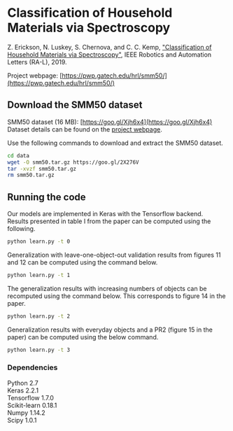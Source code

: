 # Classification of Household Materials via Spectroscopy

Z. Erickson, N. Luskey, S. Chernova, and C. C. Kemp, ["Classification of Household Materials via Spectroscopy"](https://arxiv.org/abs/1805.04051), IEEE Robotics and Automation Letters (RA-L), 2019.

Project webpage: [https://pwp.gatech.edu/hrl/smm50/](https://pwp.gatech.edu/hrl/smm50/)

## Download the SMM50 dataset
SMM50 dataset (16 MB): [https://goo.gl/Xjh6x4](https://goo.gl/Xjh6x4)  
Dataset details can be found on the [project webpage](https://pwp.gatech.edu/hrl/smm50/).

Use the following commands to download and extract the SMM50 dataset.
```bash
cd data
wget -O smm50.tar.gz https://goo.gl/2X276V
tar -xvzf smm50.tar.gz
rm smm50.tar.gz
```

## Running the code
Our models are implemented in Keras with the Tensorflow backend.  
Results presented in table I from the paper can be computed using the following.
```bash
python learn.py -t 0
```
Generalization with leave-one-object-out validation results from figures 11 and 12 can be computed using the command below.
```bash
python learn.py -t 1
```
The generalization results with increasing numbers of objects can be recomputed using the command below. This corresponds to figure 14 in the paper.
```bash
python learn.py -t 2
```
Generalization results with everyday objects and a PR2 (figure 15 in the paper) can be computed using the below command.
```bash
python learn.py -t 3
```

### Dependencies
Python 2.7  
Keras 2.2.1  
Tensorflow 1.7.0  
Scikit-learn 0.18.1  
Numpy 1.14.2  
Scipy 1.0.1  
